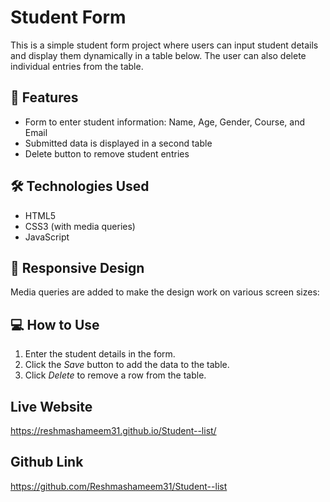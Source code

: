 # Student Form 

This is a simple student form project where users can input student details and display them dynamically in a table below. The user can also delete individual entries from the table.

## 🔧 Features

- Form to enter student information: Name, Age, Gender, Course, and Email
- Submitted data is displayed in a second table
- Delete button to remove student entries


## 🛠️ Technologies Used

- HTML5
- CSS3 (with media queries)
- JavaScript 

## 📱 Responsive Design

Media queries are added to make the design work on various screen sizes:


## 💻 How to Use
1. Enter the student details in the form.
2. Click the *Save* button to add the data to the table.
3. Click *Delete* to remove a row from the table.

## Live Website
https://reshmashameem31.github.io/Student--list/

## Github Link
https://github.com/Reshmashameem31/Student--list
